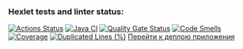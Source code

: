 ### Hexlet tests and linter status:
[![Actions Status](https://github.com/Asya-67/java-project-72/actions/workflows/hexlet-check.yml/badge.svg)](https://github.com/Asya-67/java-project-72/actions)
[![Java CI](https://github.com/Asya-67/java-project-72/actions/workflows/CI.yml/badge.svg)](https://github.com/Asya-67/java-project-72/actions/workflows/CI.yml)
[![Quality Gate Status](https://sonarcloud.io/api/project_badges/measure?project=Asya-67_java-project-72&metric=alert_status)](https://sonarcloud.io/summary/new_code?id=Asya-67_java-project-72)
[![Code Smells](https://sonarcloud.io/api/project_badges/measure?project=Asya-67_java-project-72&metric=code_smells)](https://sonarcloud.io/summary/new_code?id=Asya-67_java-project-72)
[![Coverage](https://sonarcloud.io/api/project_badges/measure?project=Asya-67_java-project-72&metric=coverage)](https://sonarcloud.io/summary/new_code?id=Asya-67_java-project-72)
[![Duplicated Lines (%)](https://sonarcloud.io/api/project_badges/measure?project=Asya-67_java-project-72&metric=duplicated_lines_density)](https://sonarcloud.io/summary/new_code?id=Asya-67_java-project-72)
[Перейти к деплою приложения](https://java-project-72-1-s3pe.onrender.com)

